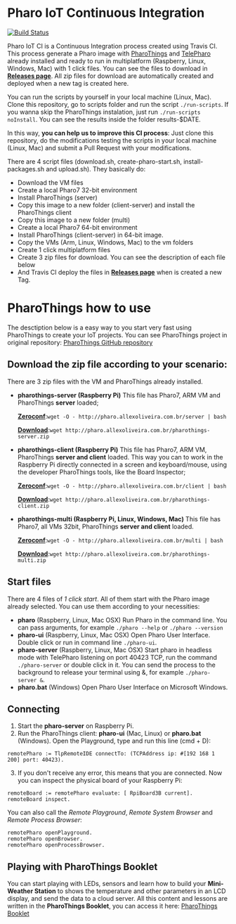 # Pharo IoT Continuous Integration

[![Build Status](https://travis-ci.org/oliveiraallex/pharothings-ci.svg?branch=master)](https://travis-ci.org/oliveiraallex/pharothings-ci)

Pharo IoT CI is a Continuous Integration process created using Travis CI. This process generate a Pharo image with [PharoThings](https://github.com/pharo-iot/PharoThings) and [TelePharo](https://github.com/dionisiydk/TelePharo) already installed and ready to run in multiplatform (Raspberry, Linux, Windows, Mac) with 1 click files. You can see the files to download in **[Releases page](https://github.com/oliveiraallex/pharothings-ci/releases)**. All zip files for download are automatically created and deployed when a new tag is created here.

You can run the scripts by yourself in your local machine (Linux, Mac). Clone this repository, go to scripts folder and run the script `./run-scripts`. If you wanna skip the PharoThings instalation, just run `./run-scripts noInstall`. You can see the results inside the folder results-$DATE. 

In this way, **you can help us to improve this CI process**: Just clone this repository, do the modifications testing the scripts in your local machine (Linux, Mac) and submit a Pull Request with your modifications.

There are 4 script files (download.sh, create-pharo-start.sh, install-packages.sh and upload.sh). They basically do:

- Download the VM files
- Create a local Pharo7 32-bit environment
- Install PharoThings (server)
- Copy this image to a new folder (client-server) and install the PharoThings client
- Copy this image to a new folder (multi)
- Create a local Pharo7 64-bit environment
- Install PharoThings (client-server) in 64-bit image.
- Copy the VMs (Arm, Linux, Windows, Mac) to the vm folders
- Create 1 click multiplatform files
- Create 3 zip files for download. You can see the description of each file below
- And Travis CI deploy the files in **[Releases page](https://github.com/oliveiraallex/pharothings-ci/releases)** when is created a new Tag. 

# PharoThings how to use

The desctiption below is a easy way to you start very fast using PharoThings to create your IoT projects. You can see PharoThings project in original repository: [PharoThings GitHub repository](https://github.com/pharo-iot/PharoThings)

## Download the zip file according to your scenario:
There are 3 zip files with the VM and PharoThings already installed. 
- **pharothings-server (Raspberry Pi)**
This file has Pharo7, ARM VM and PharoThings **server** loaded;

    **[Zeroconf](http://pharo.allexoliveira.com.br/server)**:`wget -O - http://pharo.allexoliveira.com.br/server | bash`
    
    **[Download](http://pharo.allexoliveira.com.br/pharothings-server.zip)**:`wget http://pharo.allexoliveira.com.br/pharothings-server.zip`

- **pharothings-client (Raspberry Pi)**
This file has Pharo7, ARM VM, PharoThings **server and client** loaded. This way you can to work in the Raspberry Pi directly connected in a screen and keyboard/mouse, using the developer PharoThings tools, like the Board Inspector;

    **[Zeroconf](http://pharo.allexoliveira.com.br/client)**:`wget -O - http://pharo.allexoliveira.com.br/client | bash`
    
    **[Download](http://pharo.allexoliveira.com.br/pharothings-client.zip)**:`wget http://pharo.allexoliveira.com.br/pharothings-client.zip`

- **pharothings-multi (Raspberry Pi, Linux, Windows, Mac)**
This file has Pharo7, all VMs 32bit, PharoThings **server and client** loaded.

    **[Zeroconf](http://pharo.allexoliveira.com.br/multi)**:`wget -O - http://pharo.allexoliveira.com.br/multi | bash`

    **[Download](http://pharo.allexoliveira.com.br/pharothings-multi.zip)**:`wget http://pharo.allexoliveira.com.br/pharothings-multi.zip`

## Start files
There are 4 files of *1 click start*. All of them start with the Pharo image already selected. You can use them according to your necessities:
- **pharo** (Raspberry, Linux, Mac OSX)
Run Pharo in the command line. You can pass arguments, for example `./pharo --help` or `./pharo --version`
- **pharo-ui** (Raspberry, Linux, Mac OSX)
Open Pharo User Interface. Double click or run in command line `./pharo-ui`. 
- **pharo-server** (Raspberry, Linux, Mac OSX)
Start pharo in headless mode with TelePharo listening on port 40423 TCP, run the command `./pharo-server` or double click in it. You can send the process to the background to release your terminal using &, for example `./pharo-server &`. 
- **pharo.bat** (Windows)
Open Pharo User Interface on Microsoft Windows.

## Connecting
1. Start the **pharo-server** on Raspberry Pi. 
2. Run the PharoThings client: **pharo-ui** (Mac, Linux) or **pharo.bat** (Windows). Open the Playground, type and run this line (cmd + D):
```
remotePharo := TlpRemoteIDE connectTo: (TCPAddress ip: #[192 168 1 200] port: 40423).
``` 
3. If you don't receive any error, this means that you are connected. Now you can inspect the physical board of your Raspberry Pi:
```
remoteBoard := remotePharo evaluate: [ RpiBoard3B current].
remoteBoard inspect.
```
You can also call the *Remote Playground*, *Remote System Browser* and *Remote Process Browser*:
```
remotePharo openPlayground.
remotePharo openBrowser.
remotePharo openProcessBrowser.
``` 

## Playing with PharoThings Booklet
You can start playing with LEDs, sensors and learn how to build your **Mini-Weather Station** to shows the temperature and other parameters in an LCD display, and send the data to a cloud server. 
All this content and lessons are written in the **PharoThings Booklet**, you can access it here: [PharoThings Booklet](https://github.com/SquareBracketAssociates/Booklet-APharoThingTutorial/blob/master/_result/pdf/index.pdf) 
